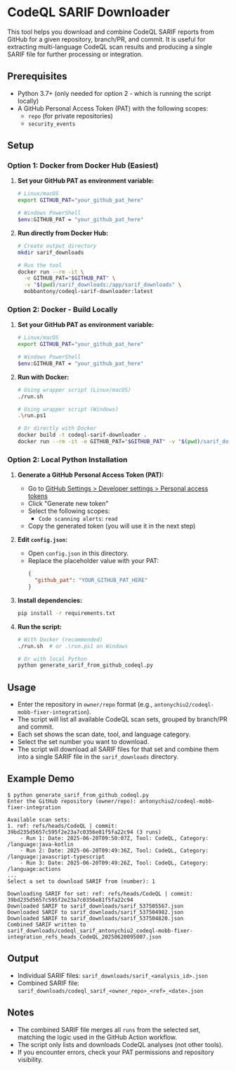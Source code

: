 # CodeQL SARIF Downloader

This tool helps you download and combine CodeQL SARIF reports from GitHub for a given repository, branch/PR, and commit. It is useful for extracting multi-language CodeQL scan results and producing a single SARIF file for further processing or integration.

## Prerequisites
- Python 3.7+ (only needed for option 2 - which is running the script locally)
- A GitHub Personal Access Token (PAT) with the following scopes:
  - `repo` (for private repositories)
  - `security_events`

## Setup

### Option 1: Docker from Docker Hub (Easiest)
1. **Set your GitHub PAT as environment variable:**
   ```bash
   # Linux/macOS
   export GITHUB_PAT="your_github_pat_here"
   
   # Windows PowerShell
   $env:GITHUB_PAT = "your_github_pat_here"
   ```

2. **Run directly from Docker Hub:**
   ```bash
   # Create output directory
   mkdir sarif_downloads
   
   # Run the tool
   docker run --rm -it \
     -e GITHUB_PAT="$GITHUB_PAT" \
     -v "$(pwd)/sarif_downloads:/app/sarif_downloads" \
     mobbantony/codeql-sarif-downloader:latest
   ```

### Option 2: Docker - Build Locally
1. **Set your GitHub PAT as environment variable:**
   ```bash
   # Linux/macOS
   export GITHUB_PAT="your_github_pat_here"
   
   # Windows PowerShell
   $env:GITHUB_PAT = "your_github_pat_here"
   ```

2. **Run with Docker:**
   ```bash
   # Using wrapper script (Linux/macOS)
   ./run.sh
   
   # Using wrapper script (Windows)
   .\run.ps1
   
   # Or directly with Docker
   docker build -t codeql-sarif-downloader .
   docker run --rm -it -e GITHUB_PAT="$GITHUB_PAT" -v "$(pwd)/sarif_downloads:/app/sarif_downloads" codeql-sarif-downloader
   ```

### Option 2: Local Python Installation
1. **Generate a GitHub Personal Access Token (PAT):**
   - Go to [GitHub Settings > Developer settings > Personal access tokens](https://github.com/settings/personal-access-tokens)
   - Click "Generate new token"
   - Select the following scopes:
     - `Code scanning alerts`: `read`
   - Copy the generated token (you will use it in the next step)

2. **Edit `config.json`:**
   - Open `config.json` in this directory.
   - Replace the placeholder value with your PAT:
     ```json
     {
       "github_pat": "YOUR_GITHUB_PAT_HERE"
     }
     ```

3. **Install dependencies:**
   ```sh
   pip install -r requirements.txt
   ```

4. **Run the script:**
   ```sh
   # With Docker (recommended)
   ./run.sh  # or .\run.ps1 on Windows
   
   # Or with local Python
   python generate_sarif_from_github_codeql.py
   ```

## Usage
- Enter the repository in `owner/repo` format (e.g., `antonychiu2/codeql-mobb-fixer-integration`).
- The script will list all available CodeQL scan sets, grouped by branch/PR and commit.
- Each set shows the scan date, tool, and language category.
- Select the set number you want to download.
- The script will download all SARIF files for that set and combine them into a single SARIF file in the `sarif_downloads` directory.

## Example Demo

```
$ python generate_sarif_from_github_codeql.py
Enter the GitHub repository (owner/repo): antonychiu2/codeql-mobb-fixer-integration

Available scan sets:
1. ref: refs/heads/CodeQL | commit: 39bd235d5657c595f2e23a7c0356e81f5fa22c94 (3 runs)
    - Run 1: Date: 2025-06-20T09:50:07Z, Tool: CodeQL, Category: /language:java-kotlin
    - Run 2: Date: 2025-06-20T09:49:36Z, Tool: CodeQL, Category: /language:javascript-typescript
    - Run 3: Date: 2025-06-20T09:49:26Z, Tool: CodeQL, Category: /language:actions
...
Select a set to download SARIF from (number): 1

Downloading SARIF for set: ref: refs/heads/CodeQL | commit: 39bd235d5657c595f2e23a7c0356e81f5fa22c94
Downloaded SARIF to sarif_downloads/sarif_537505567.json
Downloaded SARIF to sarif_downloads/sarif_537504982.json
Downloaded SARIF to sarif_downloads/sarif_537504820.json
Combined SARIF written to sarif_downloads/codeql_sarif_antonychiu2_codeql-mobb-fixer-integration_refs_heads_CodeQL_20250620095007.json
```

## Output
- Individual SARIF files: `sarif_downloads/sarif_<analysis_id>.json`
- Combined SARIF file: `sarif_downloads/codeql_sarif_<owner_repo>_<ref>_<date>.json`

## Notes
- The combined SARIF file merges all `runs` from the selected set, matching the logic used in the GitHub Action workflow.
- The script only lists and downloads CodeQL analyses (not other tools).
- If you encounter errors, check your PAT permissions and repository visibility.


